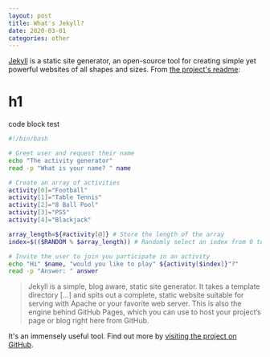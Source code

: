 ```yaml
---
layout: post
title: What's Jekyll?
date: 2020-03-01
categories: other
---
```


[Jekyll](https://jekyllrb.com) is a static site generator, an open-source tool for creating simple yet powerful websites of all shapes and sizes. From [the project's readme](https://github.com/jekyll/jekyll/blob/master/README.markdown):

# h1
code block test
```sh
#!/bin/bash

# Greet user and request their name
echo "The activity generator"
read -p "What is your name? " name

# Create an array of activities
activity[0]="Football"
activity[1]="Table Tennis"
activity[2]="8 Ball Pool"
activity[3]="PS5"
activity[4]="Blackjack"

array_length=${#activity[@]} # Store the length of the array
index=$(($RANDOM % $array_length)) # Randomly select an index from 0 to array_length

# Invite the user to join you participate in an activity
echo "Hi" $name, "would you like to play" ${activity[$index]}"?"
read -p "Answer: " answer
```

> Jekyll is a simple, blog aware, static site generator. It takes a template directory [...] and spits out a complete, static website suitable for serving with Apache or your favorite web server. This is also the engine behind GitHub Pages, which you can use to host your project’s page or blog right here from GitHub.

It's an immensely useful tool. Find out more by [visiting the project on GitHub](https://github.com/jekyll/jekyll).
